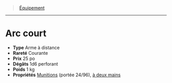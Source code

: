 ﻿---
!Equipment
Type: Arme à distance
Price: 25 po
Weight: 1 kg
Rarity: Courante
Damages: 1d6 perforant
Properties: '[Munitions](hd_weapons_munitions.md) (portée 24/96), [à deux mains](hd_weapons_a_deux_mains.md)'
Id: equipment_hd.md#arc-court
ParentLink: equipment_hd.md#Équipement
Name: Arc court
ParentName: Équipement
NameLevel: 1
---
> [Équipement](hd_equipment.md)

---

# Arc court

- **Type** Arme à distance
- **Rareté** Courante
- **Prix** 25 po
- **Dégâts** 1d6 perforant
- **Poids** 1 kg
- **Propriétés** [Munitions](hd_weapons_munitions.md) (portée 24/96), [à deux mains](hd_weapons_a_deux_mains.md)

